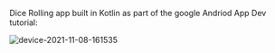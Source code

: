 Dice Rolling app built in Kotlin as part of the google Andriod App Dev tutorial:



![device-2021-11-08-161535](https://user-images.githubusercontent.com/64051575/140819276-42db92c1-2ebe-4acc-a39c-4095a87188e3.png)

